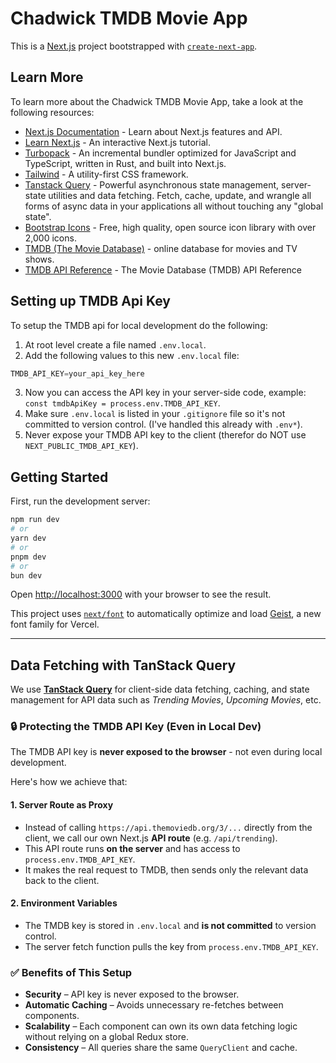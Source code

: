 # Chadwick TMDB Movie App

This is a [Next.js](https://nextjs.org) project bootstrapped with [`create-next-app`](https://nextjs.org/docs/app/api-reference/cli/create-next-app).

## Learn More

To learn more about the Chadwick TMDB Movie App, take a look at the following resources:

- [Next.js Documentation](https://nextjs.org/docs) - Learn about Next.js features and API.
- [Learn Next.js](https://nextjs.org/learn) - An interactive Next.js tutorial.
- [Turbopack](https://nextjs.org/docs/app/api-reference/turbopack) - An incremental bundler optimized for JavaScript and TypeScript, written in Rust, and built into Next.js.
- [Tailwind](https://tailwindcss.com/docs/installation/using-vite) - A utility-first CSS framework.
- [Tanstack Query](https://tanstack.com/query/latest) - Powerful asynchronous state management, server-state utilities and data fetching. Fetch, cache, update, and wrangle all forms of async data in your applications all without touching any "global state".
- [Bootstrap Icons](https://icons.getbootstrap.com/) - Free, high quality, open source icon library with over 2,000 icons.
- [TMDB (The Movie Database)](https://www.themoviedb.org/) - online database for movies and TV shows.
- [TMDB API Reference](https://developer.themoviedb.org/reference/intro/getting-started) - The Movie Database (TMDB) API Reference

## Setting up TMDB Api Key

To setup the TMDB api for local development do the following:

1. At root level create a file named `.env.local`.
2. Add the following values to this new `.env.local` file:
```javascript
TMDB_API_KEY=your_api_key_here
```
3. Now you can access the API key in your server-side code, example: `const tmdbApiKey = process.env.TMDB_API_KEY`.
4. Make sure `.env.local` is listed in your `.gitignore` file so it's not committed to version control. (I've handled this already with `.env*`).
5. Never expose your TMDB API key to the client (therefor do NOT use `NEXT_PUBLIC_TMDB_API_KEY`).

## Getting Started

First, run the development server:

```bash
npm run dev
# or
yarn dev
# or
pnpm dev
# or
bun dev
```

Open [http://localhost:3000](http://localhost:3000) with your browser to see the result.

This project uses [`next/font`](https://nextjs.org/docs/app/building-your-application/optimizing/fonts) to automatically optimize and load [Geist](https://vercel.com/font), a new font family for Vercel.

---

## Data Fetching with TanStack Query

We use **[TanStack Query](https://tanstack.com/query/latest)** for client-side data fetching, caching, and state management for API data such as *Trending Movies*, *Upcoming Movies*, etc.

### 🔒 Protecting the TMDB API Key (Even in Local Dev)

The TMDB API key is **never exposed to the browser** - not even during local development.  

Here's how we achieve that:

#### 1. Server Route as Proxy
- Instead of calling `https://api.themoviedb.org/3/...` directly from the client, we call our own Next.js **API route** (e.g. `/api/trending`).
- This API route runs **on the server** and has access to `process.env.TMDB_API_KEY`.
- It makes the real request to TMDB, then sends only the relevant data back to the client.

#### 2. Environment Variables
- The TMDB key is stored in `.env.local` and **is not committed** to version control.
- The server fetch function pulls the key from `process.env.TMDB_API_KEY`.

### ✅ Benefits of This Setup
- **Security** – API key is never exposed to the browser.
- **Automatic Caching** – Avoids unnecessary re-fetches between components.
- **Scalability** – Each component can own its own data fetching logic without relying on a global Redux store.
- **Consistency** – All queries share the same `QueryClient` and cache.


